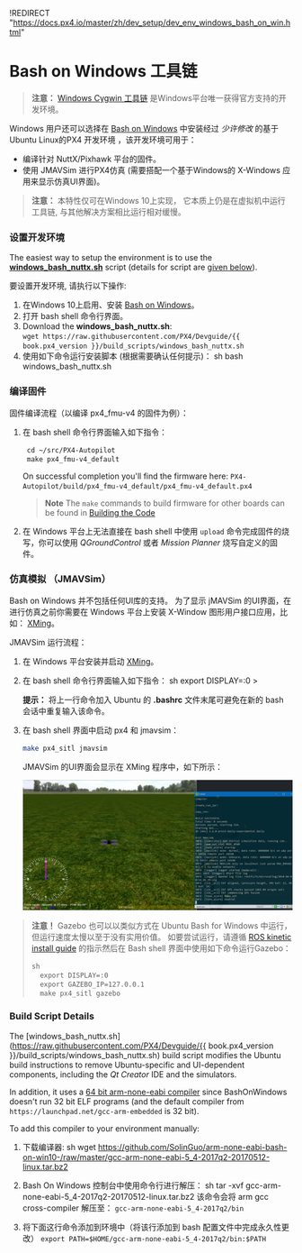 !REDIRECT "https://docs.px4.io/master/zh/dev_setup/dev_env_windows_bash_on_win.html"

# Bash on Windows 工具链

> **注意：** [Windows Cygwin 工具链](../setup/dev_env_windows_cygwin.md) 是Windows平台唯一获得官方支持的开发环境。

Windows 用户还可以选择在 [Bash on Windows](https://github.com/Microsoft/BashOnWindows) 中安装经过 *少许修改* 的基于Ubuntu Linux的PX4 开发环境 ，该开发环境可用于：

* 编译针对 NuttX/Pixhawk 平台的固件。
* 使用 JMAVSim 进行PX4仿真 (需要搭配一个基于Windows的 X-Windows 应用来显示仿真UI界面)。

> **注意：** 本特性仅可在Windows 10上实现， 它本质上仍是在虚拟机中运行工具链, 与其他解决方案相比运行相对缓慢。

### 设置开发环境

The easiest way to setup the environment is to use the **<a href="https://raw.githubusercontent.com/PX4/Devguide/{{ book.px4_version }}/build_scripts/windows_bash_nuttx.sh" target="_blank" download>windows_bash_nuttx.sh</a>** script (details for script are [given below](#build_script_details)).

要设置开发环境, 请执行以下操作:

1. 在Windows 10上启用、安装 [Bash on Windows](https://github.com/Microsoft/BashOnWindows)。
2. 打开 bash shell 命令行界面。
3. Download the **windows_bash_nuttx.sh**:  
    `wget https://raw.githubusercontent.com/PX4/Devguide/{{ book.px4_version }}/build_scripts/windows_bash_nuttx.sh`
4. 使用如下命令运行安装脚本 (根据需要确认任何提示)： 
        sh
        bash windows_bash_nuttx.sh

### 编译固件

固件编译流程（以编译 px4_fmu-v4 的固件为例）：

1. 在 bash shell 命令行界面输入如下指令：
    
        cd ~/src/PX4-Autopilot
        make px4_fmu-v4_default
        
    
    On successful completion you'll find the firmware here: `PX4-Autopilot/build/px4_fmu-v4_default/px4_fmu-v4_default.px4`
    
    > **Note** The `make` commands to build firmware for other boards can be found in [Building the Code](../setup/building_px4.md#nuttx)

2. 在 Windows 平台上无法直接在 bash shell 中使用 `upload` 命令完成固件的烧写，你可以使用 *QGroundControl* 或者 *Mission Planner* 烧写自定义的固件。

### 仿真模拟 （JMAVSim）

Bash on Windows 并不包括任何UI库的支持。 为了显示 jMAVSim 的UI界面，在进行仿真之前你需要在 Windows 平台上安装 X-Window 图形用户接口应用，比如： [XMing](https://sourceforge.net/projects/xming/)。

JMAVSim 运行流程：

1. 在 Windows 平台安装并启动 [XMing](https://sourceforge.net/projects/xming/)。
2. 在 bash shell 命令行界面输入如下指令： 
        sh
        export DISPLAY=:0 > 
    
    **提示：** 将上一行命令加入 Ubuntu 的 **.bashrc** 文件末尾可避免在新的 bash 会话中重复输入该命令。
3. 在 bash shell 界面中启动 px4 和 jmavsim：
    
    ```sh
    make px4_sitl jmavsim
    ```
    
    JMAVSim 的UI界面会显示在 XMing 程序中，如下所示：
    
    ![jMAVSimOnWindows](../../assets/simulation/jmavsim_on_windows.png)

> **注意！** Gazebo 也可以以类似方式在 Ubuntu Bash for Windows 中运行，但运行速度太慢以至于没有实用价值。 如要尝试运行，请遵循 [ROS kinetic install guide](http://wiki.ros.org/kinetic/Installation/Ubuntu) 的指示然后在 Bash shell 界面中使用如下命令运行Gazebo： 
> 
>     sh
>       export DISPLAY=:0
>       export GAZEBO_IP=127.0.0.1
>       make px4_sitl gazebo

<a id="build_script_details"></a>

### Build Script Details

The [windows_bash_nuttx.sh](https://raw.githubusercontent.com/PX4/Devguide/{{ book.px4_version }}/build_scripts/windows_bash_nuttx.sh) build script modifies the Ubuntu build instructions to remove Ubuntu-specific and UI-dependent components, including the *Qt Creator* IDE and the simulators.

In addition, it uses a [64 bit arm-none-eabi compiler](https://github.com/SolinGuo/arm-none-eabi-bash-on-win10-.git) since BashOnWindows doesn't run 32 bit ELF programs (and the default compiler from `https://launchpad.net/gcc-arm-embedded` is 32 bit).

To add this compiler to your environment manually:

1. 下载编译器: 
        sh
        wget https://github.com/SolinGuo/arm-none-eabi-bash-on-win10-/raw/master/gcc-arm-none-eabi-5_4-2017q2-20170512-linux.tar.bz2

2. Bash On Windows 控制台中使用命令行进行解压： 
        sh
        tar -xvf gcc-arm-none-eabi-5_4-2017q2-20170512-linux.tar.bz2 该命令会将 arm gcc cross-compiler 解压至： ```gcc-arm-none-eabi-5_4-2017q2/bin```

3. 将下面这行命令添加到环境中（将该行添加到 bash 配置文件中完成永久性更改） ```export PATH=$HOME/gcc-arm-none-eabi-5_4-2017q2/bin:$PATH```